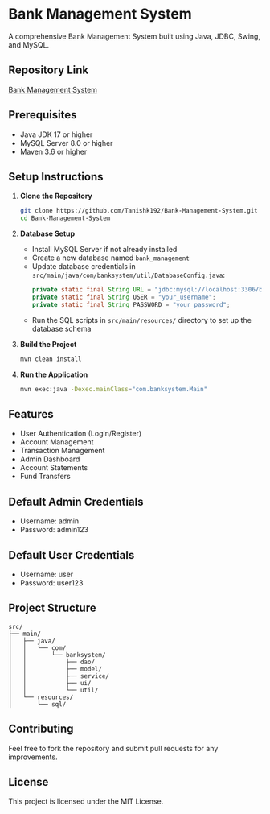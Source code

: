 # Bank Management System

A comprehensive Bank Management System built using Java, JDBC, Swing, and MySQL.

## Repository Link
[Bank Management System](https://github.com/Tanishk192/Bank-Management-System)

## Prerequisites
- Java JDK 17 or higher
- MySQL Server 8.0 or higher
- Maven 3.6 or higher

## Setup Instructions

1. **Clone the Repository**
   ```bash
   git clone https://github.com/Tanishk192/Bank-Management-System.git
   cd Bank-Management-System
   ```

2. **Database Setup**
   - Install MySQL Server if not already installed
   - Create a new database named `bank_management`
   - Update database credentials in `src/main/java/com/banksystem/util/DatabaseConfig.java`:
     ```java
     private static final String URL = "jdbc:mysql://localhost:3306/bank_management";
     private static final String USER = "your_username";
     private static final String PASSWORD = "your_password";
     ```
   - Run the SQL scripts in `src/main/resources/` directory to set up the database schema

3. **Build the Project**
   ```bash
   mvn clean install
   ```

4. **Run the Application**
   ```bash
   mvn exec:java -Dexec.mainClass="com.banksystem.Main"
   ```

## Features
- User Authentication (Login/Register)
- Account Management
- Transaction Management
- Admin Dashboard
- Account Statements
- Fund Transfers

## Default Admin Credentials
- Username: admin
- Password: admin123

## Default User Credentials
- Username: user
- Password: user123

## Project Structure
```
src/
├── main/
│   ├── java/
│   │   └── com/
│   │       └── banksystem/
│   │           ├── dao/
│   │           ├── model/
│   │           ├── service/
│   │           ├── ui/
│   │           └── util/
│   └── resources/
│       └── sql/
```

## Contributing
Feel free to fork the repository and submit pull requests for any improvements.

## License
This project is licensed under the MIT License. 